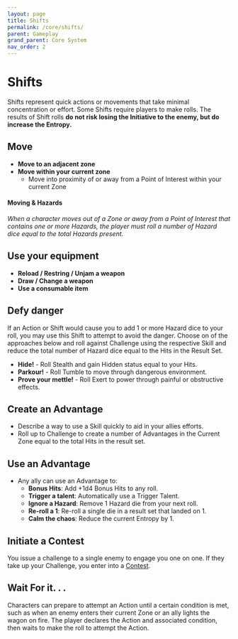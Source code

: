 ```yaml
---
layout: page
title: Shifts
permalink: /core/shifts/
parent: Gameplay
grand_parent: Core System
nav_order: 2
---
```


# Shifts

Shifts represent quick actions or movements that take minimal concentration or effort.  Some Shifts require players to make rolls.  The results of Shift rolls **do not risk losing the Initiative to the enemy, but do increase the Entropy.**

## Move
- **Move to an adjacent zone**
- **Move within your current zone**
    - Move into proximity of or away from a Point of Interest within your current Zone

#### Moving & Hazards
*When a character moves out of a Zone or away from a Point of Interest that contains one or more Hazards, the player must roll a number of Hazard dice equal to the total Hazards present.*

## Use your equipment
- **Reload / Restring / Unjam a weapon**
- **Draw / Change  a weapon**
- **Use a consumable item**

## Defy danger
If an Action or Shift would cause you to add 1 or more Hazard dice to your roll, you may use this Shift to attempt to avoid the danger.  Choose on of the approaches below and roll against Challenge using the respective Skill and reduce the total number of Hazard dice equal to the Hits in the Result Set. 
- **Hide!** - Roll Stealth and gain Hidden status equal to your Hits.
- **Parkour!** - Roll Tumble to move through dangerous environment.
- **Prove your mettle!** - Roll Exert to power through painful or obstructive effects.

## Create an Advantage
- Describe a way to use a Skill quickly to aid in your allies efforts.
- Roll up to Challenge to create a number of Advantages in the Current Zone equal to the total Hits in the result set.

## Use an Advantage
- Any ally can use an Advantage to:
    - **Bonus Hits**: Add +1d4 Bonus Hits to any roll.
    - **Trigger a talent**: Automatically use a Trigger Talent.
    - **Ignore a Hazard**: Remove 1 Hazard die from your next roll.
    - **Re-roll a 1**: Re-roll a single die in a result set that landed on 1.
    - **Calm the chaos**: Reduce the current Entropy by 1.

## Initiate a Contest
You issue a challenge to a single enemy to engage you one on one.  If they take up your Challenge, you enter into a <a href='/no1_system/core/gameplay/contests/'>Contest</a>.

## Wait For it. . .
Characters can prepare to attempt an Action until a certain condition is met, such as when an enemy enters their current Zone or an ally lights the wagon on fire.  The player declares the Action and associated condition, then waits to make the roll to attempt the Action.
